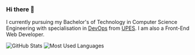### Hi there 👋

I currently pursuing my Bachelor's of Technology in Computer Science Engineering with specialisation in [DevOps](https://aws.amazon.com/devops/what-is-devops/) from [UPES](https://www.upes.ac.in/).
I am also a Front-End Web Developer.


![GitHub Stats](https://github-readme-stats.vercel.app/api?username=taman0753)
![Most Used Languages](https://github-readme-stats.vercel.app/api/top-langs/?username=taman0753&layout=compact)
<br>

